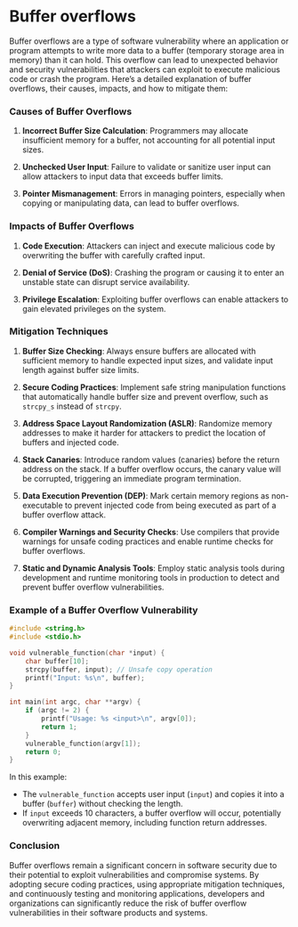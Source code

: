 # Buffer overflows 

Buffer overflows are a type of software vulnerability where an application or program attempts to write more data to a buffer (temporary storage area in memory) than it can hold. This overflow can lead to unexpected behavior and security vulnerabilities that attackers can exploit to execute malicious code or crash the program. Here’s a detailed explanation of buffer overflows, their causes, impacts, and how to mitigate them:

### Causes of Buffer Overflows

1. **Incorrect Buffer Size Calculation**: Programmers may allocate insufficient memory for a buffer, not accounting for all potential input sizes.

2. **Unchecked User Input**: Failure to validate or sanitize user input can allow attackers to input data that exceeds buffer limits.

3. **Pointer Mismanagement**: Errors in managing pointers, especially when copying or manipulating data, can lead to buffer overflows.

### Impacts of Buffer Overflows

1. **Code Execution**: Attackers can inject and execute malicious code by overwriting the buffer with carefully crafted input.

2. **Denial of Service (DoS)**: Crashing the program or causing it to enter an unstable state can disrupt service availability.

3. **Privilege Escalation**: Exploiting buffer overflows can enable attackers to gain elevated privileges on the system.

### Mitigation Techniques

1. **Buffer Size Checking**: Always ensure buffers are allocated with sufficient memory to handle expected input sizes, and validate input length against buffer size limits.

2. **Secure Coding Practices**: Implement safe string manipulation functions that automatically handle buffer size and prevent overflow, such as `strcpy_s` instead of `strcpy`.

3. **Address Space Layout Randomization (ASLR)**: Randomize memory addresses to make it harder for attackers to predict the location of buffers and injected code.

4. **Stack Canaries**: Introduce random values (canaries) before the return address on the stack. If a buffer overflow occurs, the canary value will be corrupted, triggering an immediate program termination.

5. **Data Execution Prevention (DEP)**: Mark certain memory regions as non-executable to prevent injected code from being executed as part of a buffer overflow attack.

6. **Compiler Warnings and Security Checks**: Use compilers that provide warnings for unsafe coding practices and enable runtime checks for buffer overflows.

7. **Static and Dynamic Analysis Tools**: Employ static analysis tools during development and runtime monitoring tools in production to detect and prevent buffer overflow vulnerabilities.

### Example of a Buffer Overflow Vulnerability

```c
#include <string.h>
#include <stdio.h>

void vulnerable_function(char *input) {
    char buffer[10];
    strcpy(buffer, input); // Unsafe copy operation
    printf("Input: %s\n", buffer);
}

int main(int argc, char **argv) {
    if (argc != 2) {
        printf("Usage: %s <input>\n", argv[0]);
        return 1;
    }
    vulnerable_function(argv[1]);
    return 0;
}
```

In this example:

- The `vulnerable_function` accepts user input (`input`) and copies it into a buffer (`buffer`) without checking the length.
- If `input` exceeds 10 characters, a buffer overflow will occur, potentially overwriting adjacent memory, including function return addresses.

### Conclusion

Buffer overflows remain a significant concern in software security due to their potential to exploit vulnerabilities and compromise systems. By adopting secure coding practices, using appropriate mitigation techniques, and continuously testing and monitoring applications, developers and organizations can significantly reduce the risk of buffer overflow vulnerabilities in their software products and systems.
